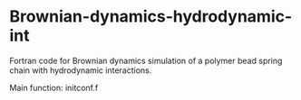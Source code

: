 # Brownian-dynamics-hydrodynamic-int
Fortran code for Brownian dynamics simulation of a polymer bead spring chain with hydrodynamic interactions.

Main function: initconf.f
